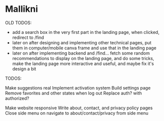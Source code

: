 # Mallikni

OLD TODOS:

-   add a search box in the very first part in the landing page, when clicked, redirect to /find
-   later on after designing and implementing other technical pages, put them in computer/mobile canva frame and use that in the landing page
-   later on after implementing backend and /find... fetch some random recommendations to display on the landing page, and do some tricks, make the landing page more interactive and useful, and maybe fix it's design a bit

TODOS:

Make suggestions real
Implement activation system
Build settings page
Remove favorites and other states when log out
Replace auth? with authorized?

Make website responsive
Write about, contact, and privacy policy pages
Close side menu on navigate to about/contact/privacy from side menu
